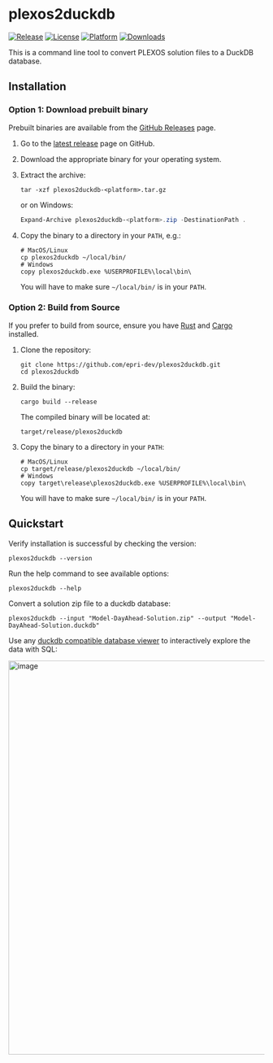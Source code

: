 # plexos2duckdb

[![Release](https://img.shields.io/github/v/release/epri-dev/plexos2duckdb)](https://github.com/epri-dev/plexos2duckdb/releases)
[![License](https://img.shields.io/github/license/epri-dev/plexos2duckdb)](https://github.com/epri-dev/plexos2duckdb/blob/main/LICENSE)
[![Platform](https://img.shields.io/badge/Platform-Windows%20%7C%20MacOS%20%7C%20Linux-blue)]()
[![Downloads](https://img.shields.io/github/downloads/epri-dev/plexos2duckdb/total?color=brightgreen)](https://github.com/epri-dev/plexos2duckdb/releases)

This is a command line tool to convert PLEXOS solution files to a DuckDB database.

## Installation

### Option 1: Download prebuilt binary

Prebuilt binaries are available from the
[GitHub Releases](https://github.com/epri-dev/plexos2duckdb/releases) page.

1. Go to the [latest release](https://github.com/epri-dev/plexos2duckdb/releases/latest) page on GitHub.
2. Download the appropriate binary for your operating system.
3. Extract the archive:

   ```shell
   tar -xzf plexos2duckdb-<platform>.tar.gz
   ```

   or on Windows:

   ```powershell
   Expand-Archive plexos2duckdb-<platform>.zip -DestinationPath .
   ```

4. Copy the binary to a directory in your `PATH`, e.g.:

   ```shell
   # MacOS/Linux
   cp plexos2duckdb ~/local/bin/
   # Windows
   copy plexos2duckdb.exe %USERPROFILE%\local\bin\
   ```

   You will have to make sure `~/local/bin/` is in your `PATH`.

### Option 2: Build from Source

If you prefer to build from source, ensure you have [Rust](https://www.rust-lang.org/tools/install)
and [Cargo](https://doc.rust-lang.org/cargo/getting-started/installation.html) installed.

1. Clone the repository:

   ```shell
   git clone https://github.com/epri-dev/plexos2duckdb.git
   cd plexos2duckdb
   ```

2. Build the binary:

   ```shell
   cargo build --release
   ```

   The compiled binary will be located at:

   ```
   target/release/plexos2duckdb
   ```

3. Copy the binary to a directory in your `PATH`:

   ```shell
   # MacOS/Linux
   cp target/release/plexos2duckdb ~/local/bin/
   # Windows
   copy target\release\plexos2duckdb.exe %USERPROFILE%\local\bin\
   ```

   You will have to make sure `~/local/bin/` is in your `PATH`.

## Quickstart

Verify installation is successful by checking the version:

```shell
plexos2duckdb --version
```

Run the help command to see available options:

```shell
plexos2duckdb --help
```

Convert a solution zip file to a duckdb database:

```shell
plexos2duckdb --input "Model-DayAhead-Solution.zip" --output "Model-DayAhead-Solution.duckdb"
```

Use any [duckdb compatible database viewer](https://duckdb.org/docs/stable/core_extensions/ui) to interactively explore the data with SQL:

<img width="1728" height="775" alt="image" src="https://github.com/user-attachments/assets/ad829556-bef1-4982-b7b3-f7a62d225985" />
